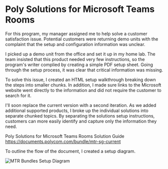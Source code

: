 # Poly Solutions for Microsoft Teams Rooms

For this program, my manager assigned me to help solve a customer satisfaction issue. Potential customers were returning demo units with the complaint that the setup and configuration information was unclear.

I picked up a demo unit from the office and set it up in my home lab. The team insisted that this product needed very few instructions, so the program's writer complied by creating a simple PDF setup sheet. Going through the setup process, it was clear that critical information was missing.

To solve this issue, I created an HTML setup walkthrough breaking down the steps into smaller chunks. In addition, I made sure links to the Microsoft website went directly to the information and did not require the customer to search for it.

I'll soon replace the current version with a second iteration. As we added additional supported products, I broke up the individual solutions into separate chunked topics. By separating the solutions setup instructions, customers can more easily identify and capture only the information they need.

Poly Solutions for Microsoft Teams Rooms Solution Guide
https://documents.polycom.com/bundle/mtr-sg-current

To outline the flow of the document, I created a setup diagram.

![MTR Bundles Setup Diagram](https://chriskpeterson.github.io/vuepress2/public/MTR-diagram.png)
